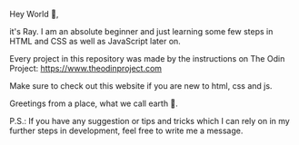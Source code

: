 Hey World 👋,

it's Ray. I am an absolute beginner and just learning some few steps in HTML and CSS as well as JavaScript later on.

Every project in this repository was made by the instructions on The Odin Project:
https://www.theodinproject.com

Make sure to check out this website if you are new to html, css and js.

Greetings from a place, what we call earth 🌱.

P.S.:
If you have any suggestion or tips and tricks which I can rely on in my further steps in development, feel free to write me a message.
